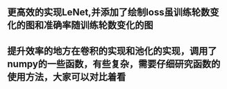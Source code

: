 ## 更高效的实现LeNet,并添加了绘制loss虽训练轮数变化的图和准确率随训练轮数变化的图
## 提升效率的地方在卷积的实现和池化的实现，调用了numpy的一些函数，有些复杂，需要仔细研究函数的使用方法，大家可以对比着看
